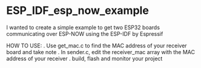 # ESP_IDF_esp_now_example
I wanted to create a simple example to get two ESP32 boards communicating over ESP-NOW using the ESP-IDF by Espressif

HOW TO USE:
. Use get_mac.c to find the MAC address of your receiver board and take note
. In sender.c, edit the receiver_mac array with the MAC address of your receiver
. build, flash and monitor your project
